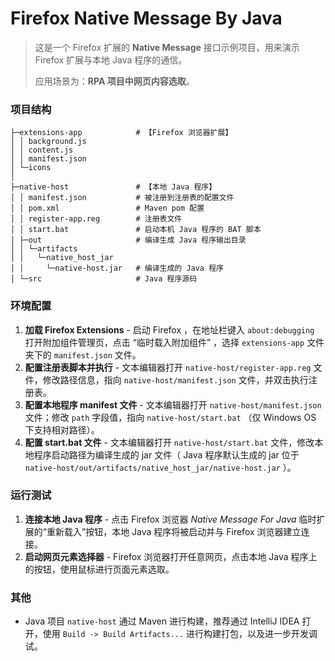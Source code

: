 # Firefox Native Message By Java

> 这是一个 Firefox 扩展的 **Native Message** 接口示例项目，用来演示 Firefox 扩展与本地 Java 程序的通信。
>
> 应用场景为：**RPA 项目中网页内容选取**。

### 项目结构

```
├─extensions-app            # 【Firefox 浏览器扩展】
│ │ background.js
│ │ content.js
│ │ manifest.json
│ └─icons
│
├─native-host               # 【本地 Java 程序】
│ │ manifest.json           # 被注册到注册表的配置文件
│ │ pom.xml                 # Maven pom 配置
│ │ register-app.reg        # 注册表文件
│ │ start.bat               # 启动本机 Java 程序的 BAT 脚本
│ ├─out                     # 编译生成 Java 程序输出目录
│ │ └─artifacts
│ │   └─native_host_jar
│ │     └─native-host.jar   # 编译生成的 Java 程序
│ └─src                     # Java 程序源码
```

### 环境配置

1. **加载 Firefox Extensions** - 启动 Firefox ，在地址栏键入 `about:debugging` 打开附加组件管理页，点击 “临时载入附加组件” ，选择 `extensions-app` 文件夹下的 `manifest.json` 文件。
2. **配置注册表脚本并执行** - 文本编辑器打开 `native-host/register-app.reg` 文件，修改路径信息，指向 `native-host/manifest.json` 文件，并双击执行注册表。
3. **配置本地程序 manifest 文件** - 文本编辑器打开 `native-host/manifest.json` 文件；修改 `path` 字段值，指向 `native-host/start.bat` （仅 Windows OS 下支持相对路径）。
4. **配置 start.bat 文件** - 文本编辑器打开 `native-host/start.bat` 文件，修改本地程序启动路径为编译生成的 jar 文件（ Java 程序默认生成的 jar 位于 `native-host/out/artifacts/native_host_jar/native-host.jar` ）。

### 运行测试

1. **连接本地 Java 程序** - 点击 Firefox 浏览器 *Native Message For Java* 临时扩展的“重新载入”按钮，本地 Java 程序将被启动并与 Firefox 浏览器建立连接。
2. **启动网页元素选择器** - Firefox 浏览器打开任意网页，点击本地 Java 程序上的按钮，使用鼠标进行页面元素选取。

### 其他

- Java 项目 `native-host` 通过 Maven 进行构建，推荐通过 IntelliJ IDEA 打开，使用 `Build -> Build Artifacts...` 进行构建打包，以及进一步开发调试。

